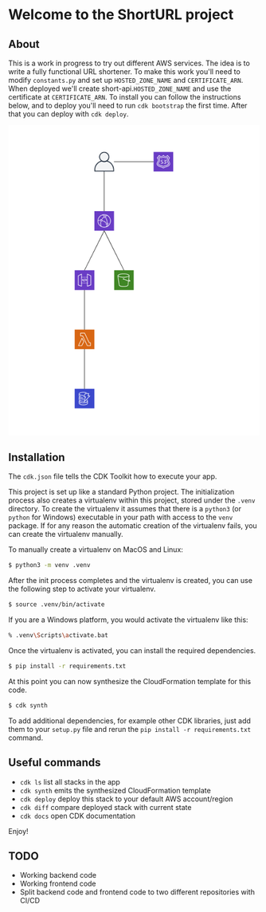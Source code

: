 
# Welcome to the ShortURL project

## About

This is a work in progress to try out different AWS services.  The idea is to write a fully functional URL shortener. To make this work you'll need to modify `constants.py` and set up `HOSTED_ZONE_NAME` and `CERTIFICATE_ARN`. When deployed we'll create short-api.`HOSTED_ZONE_NAME` and use the certificate at `CERTIFICATE_ARN`. To install you can follow the instructions below, and to deploy you'll need to run `cdk bootstrap` the first time. After that you can deploy with `cdk deploy`.

![Infrastructure](/images/diagram.png)

## Installation

The `cdk.json` file tells the CDK Toolkit how to execute your app.

This project is set up like a standard Python project.  The initialization
process also creates a virtualenv within this project, stored under the `.venv`
directory.  To create the virtualenv it assumes that there is a `python3`
(or `python` for Windows) executable in your path with access to the `venv`
package. If for any reason the automatic creation of the virtualenv fails,
you can create the virtualenv manually.

To manually create a virtualenv on MacOS and Linux:

```sh
$ python3 -m venv .venv
```

After the init process completes and the virtualenv is created, you can use the following
step to activate your virtualenv.

```sh
$ source .venv/bin/activate
```

If you are a Windows platform, you would activate the virtualenv like this:

```sh
% .venv\Scripts\activate.bat
```

Once the virtualenv is activated, you can install the required dependencies.

```sh
$ pip install -r requirements.txt
```

At this point you can now synthesize the CloudFormation template for this code.

```sh
$ cdk synth
```

To add additional dependencies, for example other CDK libraries, just add
them to your `setup.py` file and rerun the `pip install -r requirements.txt`
command.

## Useful commands

* `cdk ls`          list all stacks in the app
* `cdk synth`       emits the synthesized CloudFormation template
* `cdk deploy`      deploy this stack to your default AWS account/region
* `cdk diff`        compare deployed stack with current state
* `cdk docs`        open CDK documentation

Enjoy!

## TODO

* Working backend code
* Working frontend code
* Split backend code and frontend code to two different repositories with CI/CD
